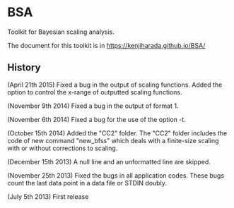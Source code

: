 BSA
===

Toolkit for Bayesian scaling analysis.

The document for this toolkit is in
       https://kenjiharada.github.io/BSA/

## History

(April 21th 2015) Fixed a bug in the output of scaling functions. Added the option to control the x-range of outputted scaling functions.

(November 9th 2014) Fixed a bug in the output of format 1.

(November 6th 2014) Fixed a bug for the use of the option -t.

(October 15th 2014) Added the "CC2" folder. The "CC2" folder includes
the code of new command "new_bfss" which deals with a finite-size
scaling with or without corrections to scaling.

(December 15th 2013) A null line and an unformatted line are skipped.

(November 25th 2013) Fixed the bugs in all application codes.
These bugs count the last data point in a data file or STDIN doubly.

(July 5th 2013) First release
